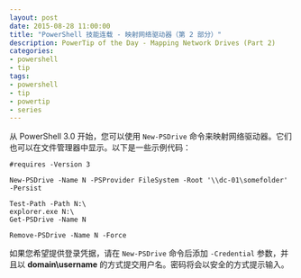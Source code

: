 ```yaml
---
layout: post
date: 2015-08-28 11:00:00
title: "PowerShell 技能连载 - 映射网络驱动器（第 2 部分）"
description: PowerTip of the Day - Mapping Network Drives (Part 2)
categories:
- powershell
- tip
tags:
- powershell
- tip
- powertip
- series
---
```

从 PowerShell 3.0 开始，您可以使用 `New-PSDrive` 命令来映射网络驱动器。它们也可以在文件管理器中显示。以下是一些示例代码：

    #requires -Version 3

    New-PSDrive -Name N -PSProvider FileSystem -Root '\\dc-01\somefolder' -Persist

    Test-Path -Path N:\
    explorer.exe N:\
    Get-PSDrive -Name N

    Remove-PSDrive -Name N -Force

如果您希望提供登录凭据，请在 `New-PSDrive` 命令后添加 `-Credential` 参数，并且以 **domain\username** 的方式提交用户名。密码将会以安全的方式提示输入。

<!--本文国际来源：[Mapping Network Drives (Part 2)](http://community.idera.com/powershell/powertips/b/tips/posts/mapping-network-drives-part-2)-->
